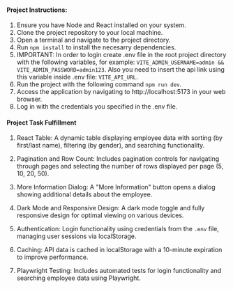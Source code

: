 #### Project Instructions:

1. Ensure you have Node and React installed on your system.
2. Clone the project repository to your local machine.
3. Open a terminal and navigate to the project directory.
4. Run `npm install` to install the necesarry dependencies.
5. IMPORTANT: In order to login create .env file in the root project directory with the following variables, for example: `VITE_ADMIN_USERNAME=admin && VITE_ADMIN_PASSWORD=admin123`. Also you need to insert the api link using this variable inside .env file: `VITE_API_URL`.
6. Run the project with the following command `npm run dev`.
7. Access the application by navigating to http://localhost:5173 in your web browser.
8. Log in with the credentials you specified in the .env file.

#### Project Task Fulfillment

1. React Table: A dynamic table displaying employee data with sorting (by first/last name), filtering (by gender), and searching functionality.

2. Pagination and Row Count: Includes pagination controls for navigating through pages and selecting the number of rows displayed per page (5, 10, 20, 50).

3. More Information Dialog: A "More Information" button opens a dialog showing additional details about the employee.

4. Dark Mode and Responsive Design: A dark mode toggle and fully responsive design for optimal viewing on various devices.

5. Authentication: Login functionality using credentials from the `.env` file, managing user sessions via localStorage.

6. Caching: API data is cached in localStorage with a 10-minute expiration to improve performance.

7. Playwright Testing: Includes automated tests for login functionality and searching employee data using Playwright.
